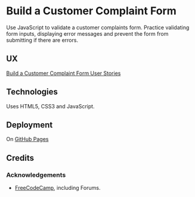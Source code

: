 # Build a Customer Complaint Form

Use JavaScript to validate a customer complaints form.  Practice validating form inputs, displaying error messages and prevent the form from submitting if there are errors.

## UX

[Build a Customer Complaint Form User Stories](https://www.freecodecamp.org/learn/full-stack-developer/lab-customer-complaint-form/build-a-customer-complaint-form)

## Technologies

Uses HTML5, CSS3 and JavaScript.

## Deployment

On [GitHub Pages](https://derektypist.github.io/build-a-customer-complaint-form)

## Credits

### Acknowledgements

- [FreeCodeCamp](https://www.freecodecamp.org), including Forums.
